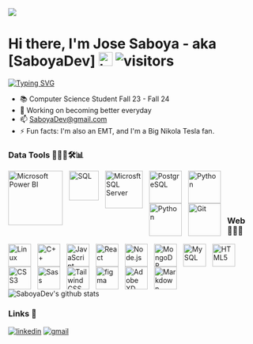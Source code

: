 
<img src="https://user-images.githubusercontent.com/16430662/232589035-427bff81-703d-47ea-9ba9-eaee2facb3d6.JPEG" />

# Hi there, I'm Jose Saboya - aka [SaboyaDev] <img src="https://user-images.githubusercontent.com/1303154/88677602-1635ba80-d120-11ea-84d8-d263ba5fc3c0.gif" width="28px" alt="hi">  ![visitors](https://visitor-badge.glitch.me/badge?page_id=SaboyaDev.SaboyaDev)

[![Typing SVG](https://readme-typing-svg.herokuapp.com?font=Inter&weight=700&size=30&duration=2000&color=FFBF3E&background=000000&center=true&vCenter=true&width=600&height=90&lines=Data+Analyst;Microsoft+Power+BI;SQL;Python;Excel)](https://git.io/typing-svg)

- 📚 Computer Science Student Fall 23 - Fall 24
- 🌱 Working on becoming better everyday
- 📫 SaboyaDev@gmail.com
- ⚡ Fun facts: I'm also an EMT, and I'm a Big Nikola Tesla fan.

### Data Tools 👨🏻‍💻🛠📊
<img align="left" alt="Microsoft Power BI" width="110px" src="https://tactanalytics.com/wp-content/uploads/2023/01/power-BI-icon-1030x579.png" style="padding-right:10px;" />
<img align="left" alt="SQL" width="60px" src="https://user-images.githubusercontent.com/16430662/232581284-371a2b89-7179-42a6-8034-a8e931b15c86.png" style="padding-right:10px;" />
<img align="left" alt="Microsft SQL Server" width="76px" src="https://cdn.jsdelivr.net/gh/devicons/devicon/icons/microsoftsqlserver/microsoftsqlserver-plain-wordmark.svg" style="padding-right:10px;" />
<img align="left" alt="PostgreSQL" width="66px" src="https://cdn.jsdelivr.net/gh/devicons/devicon/icons/postgresql/postgresql-original-wordmark.svg" style="padding-right:10px;" />
<img align="left" alt="Python" width="66px" src="https://cdn.jsdelivr.net/gh/devicons/devicon/icons/python/python-original-wordmark.svg" style="padding-right:10px;" />
<img align="left" alt="Python" width="66px" src="https://upload.wikimedia.org/wikipedia/commons/thumb/3/34/Microsoft_Office_Excel_%282019%E2%80%93present%29.svg/512px-Microsoft_Office_Excel_%282019%E2%80%93present%29.svg.png" style="padding-right:10px;" />
<img align="left" alt="Git" width="66px" src="https://cdn.jsdelivr.net/gh/devicons/devicon/icons/git/git-original-wordmark.svg" style="padding-right:10px;" />

<br />
<br />
<br />
<br />

### Web 👨🏻‍💻

<img align="left" alt="Linux" width="46px" src="https://cdn.jsdelivr.net/gh/devicons/devicon/icons/linux/linux-original.svg" style="padding-right:10px;" />
<img align="left" alt="C++" width="46px" src="https://raw.githubusercontent.com/isocpp/logos/master/cpp_logo.svg" style="padding-right:10px;" />
<img align="left" alt="JavaScript" width="46px" src="https://cdn.jsdelivr.net/gh/devicons/devicon/icons/javascript/javascript-original.svg" style="padding-right:10px;" />
<img align="left" alt="React" width="46px" src="https://cdn.jsdelivr.net/gh/devicons/devicon/icons/react/react-original-wordmark.svg" style="padding-right:10px;" />
<img align="left" alt="Node.js" width="46px" src="https://upload.wikimedia.org/wikipedia/commons/d/d9/Node.js_logo.svg" style="padding-right:10px;" />
<img align="left" alt="MongoDB" width="46px" src="https://cdn.jsdelivr.net/gh/devicons/devicon/icons/mongodb/mongodb-original.svg" style="padding-right:10px;" />
<img align="left" alt="MySQL" width="46px" src="https://cdn.jsdelivr.net/gh/devicons/devicon/icons/mysql/mysql-original.svg" style="padding-right:10px;" />
<img align="left" alt="HTML5" width="46px" src="https://cdn.jsdelivr.net/gh/devicons/devicon/icons/html5/html5-original-wordmark.svg" style="padding-right:10px;" />
<img align="left" alt="CSS3" width="46px" src="https://cdn.jsdelivr.net/gh/devicons/devicon/icons/css3/css3-original-wordmark.svg" style="padding-right:10px;" /> 
<img align="left" alt="Sass" width="46px" src="https://cdn.jsdelivr.net/gh/devicons/devicon/icons/sass/sass-original.svg" style="padding-right:10px;" />
<img align="left" alt="Tailwind CSS" width="46px" src="https://cdn.jsdelivr.net/gh/devicons/devicon/icons/tailwindcss/tailwindcss-plain.svg" style="padding-right:10px;" />
<img align="left" alt="figma" width="46px" src="https://cdn.jsdelivr.net/gh/devicons/devicon/icons/figma/figma-original.svg" style="padding-right:10px;" />
<img align="left" alt="Adobe XD" width="46px" src="https://upload.wikimedia.org/wikipedia/commons/c/c2/Adobe_XD_CC_icon.svg" style="padding-right:10px;" />
<img align="left" alt="Markdown" width="46px" src="https://cdn.jsdelivr.net/gh/devicons/devicon/icons/markdown/markdown-original.svg" style="padding-right:10px;" />



<br />
<br />
<br />
<br />

![SaboyaDev's github stats](https://github-readme-stats.vercel.app/api?username=SaboyaDev&show_icons=true&theme=tokyonight&include_all_commits=true&count_private=true&)
<br />

### Links 🔗

[![linkedin](https://img.shields.io/badge/linkedin-0A66C2?style=for-the-badge&logo=linkedin&logoColor=white)](https://www.linkedin.com/in/joseluissaboya/) [![gmail](https://img.shields.io/badge/gmail-C0392B?style=for-the-badge&logo=gmail&logoColor=white)](mailto:saboyadev@gmail.com)
